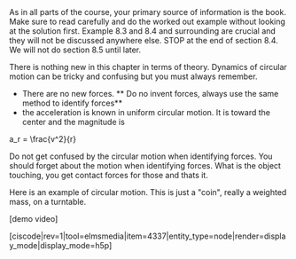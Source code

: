 <lrndesign-sidenote label="Instructor Note" icon="bookmark" bg-color="#c2e5f2">
As in all parts of the course, your primary source of information is the book. Make sure to read carefully and do the worked out example without looking at the solution first. Example 8.3 and 8.4 and surrounding are crucial and they will not be discussed anywhere else. STOP at the end of section 8.4. We will not do section 8.5 until later. 
</lrndesign-sidenote>

There is nothing new in this chapter in terms of theory. Dynamics of circular motion can be tricky and confusing but you must always remember. 

* There are no new forces. ** Do no invent forces, always use the same method to identify forces**
* the acceleration is known in uniform circular motion. It is toward the center and the magnitude is 

<lrn-math inline>a_r = \frac{v^2}{r} </lrn-math>

<lrndesign-sidenote label="Instructor Note" icon="bookmark" bg-color="#c2e5f2">
Do not get confused by the circular motion when identifying forces. You should forget about the motion when identifying forces. What is the object touching, you get contact forces for those and thats it. 
</lrndesign-sidenote>


Here is an example of circular motion. This is just a "coin", really a weighted mass, on a turntable. 

[demo video]

[ciscode|rev=1|tool=elmsmedia|item=4337|entity_type=node|render=display_mode|display_mode=h5p]